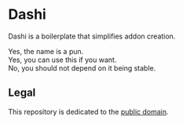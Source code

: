 # Dashi

Dashi is a boilerplate that simplifies addon creation.

Yes, the name is a pun.  
Yes, you can use this if you want.  
No, you should not depend on it being stable.

## Legal

This repository is dedicated to the [public domain](https://en.wikipedia.org/wiki/Public-domain_software).
